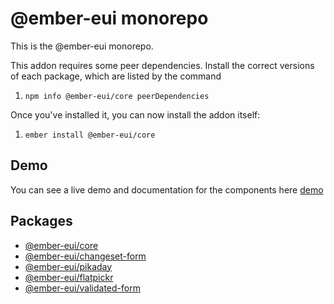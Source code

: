 # @ember-eui monorepo

This is the @ember-eui monorepo.

This addon requires some peer dependencies. Install the correct versions of each package, which are listed by the command

1. `npm info @ember-eui/core peerDependencies`


Once you've installed it, you can now install the addon itself:

1. `ember install @ember-eui/core`

## Demo

You can see a live demo and documentation for the components here [demo](https://ember-eui.netlify.app)

## Packages
- [@ember-eui/core](./packages/core/README.md)
- [@ember-eui/changeset-form](./packages/changeset-form/README.md)
- [@ember-eui/pikaday](./packages/pikaday/README.md)
- [@ember-eui/flatpickr](./packages/flatpickr/README.md)
- [@ember-eui/validated-form](./packages/validated-form/README.md)
